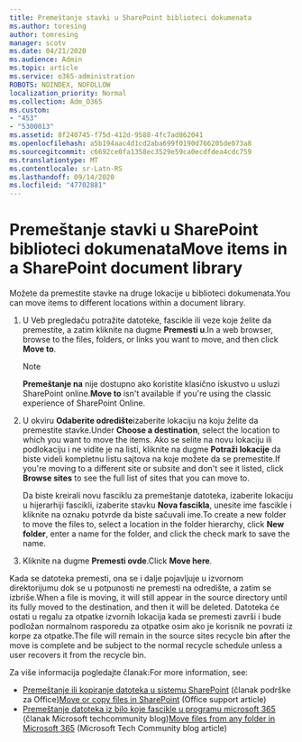 ```yaml
---
title: Premeštanje stavki u SharePoint biblioteci dokumenata
ms.author: toresing
author: tomresing
manager: scotv
ms.date: 04/21/2020
ms.audience: Admin
ms.topic: article
ms.service: o365-administration
ROBOTS: NOINDEX, NOFOLLOW
localization_priority: Normal
ms.collection: Adm_O365
ms.custom:
- "453"
- "5300013"
ms.assetid: 8f240745-f75d-412d-9588-4fc7ad862041
ms.openlocfilehash: a5b194aac4d1cd2aba699f0190d766205de073a8
ms.sourcegitcommit: c6692ce0fa1358ec3529e59ca0ecdfdea4cdc759
ms.translationtype: MT
ms.contentlocale: sr-Latn-RS
ms.lasthandoff: 09/14/2020
ms.locfileid: "47702881"
---
```

# <a name="move-items-in-a-sharepoint-document-library"></a><span data-ttu-id="1711a-102">Premeštanje stavki u SharePoint biblioteci dokumenata</span><span class="sxs-lookup"><span data-stu-id="1711a-102">Move items in a SharePoint document library</span></span>

<span data-ttu-id="1711a-103">Možete da premestite stavke na druge lokacije u biblioteci dokumenata.</span><span class="sxs-lookup"><span data-stu-id="1711a-103">You can move items to different locations within a document library.</span></span>
  
1. <span data-ttu-id="1711a-104">U Veb pregledaču potražite datoteke, fascikle ili veze koje želite da premestite, a zatim kliknite na dugme **Premesti u**.</span><span class="sxs-lookup"><span data-stu-id="1711a-104">In a web browser, browse to the files, folders, or links you want to move, and then click **Move to**.</span></span>

    > [!NOTE]
    > <span data-ttu-id="1711a-105">**Premeštanje na** nije dostupno ako koristite klasično iskustvo u usluzi SharePoint online.</span><span class="sxs-lookup"><span data-stu-id="1711a-105">**Move to** isn't available if you're using the classic experience of SharePoint Online.</span></span>
  
2. <span data-ttu-id="1711a-106">U okviru **Odaberite odredište**izaberite lokaciju na koju želite da premestite stavke.</span><span class="sxs-lookup"><span data-stu-id="1711a-106">Under **Choose a destination**, select the location to which you want to move the items.</span></span> <span data-ttu-id="1711a-107">Ako se selite na novu lokaciju ili podlokaciju i ne vidite je na listi, kliknite na dugme **Potraži lokacije** da biste videli kompletnu listu sajtova na koje možete da se premestite.</span><span class="sxs-lookup"><span data-stu-id="1711a-107">If you're moving to a different site or subsite and don't see it listed, click **Browse sites** to see the full list of sites that you can move to.</span></span>

    <span data-ttu-id="1711a-108">Da biste kreirali novu fasciklu za premeštanje datoteka, izaberite lokaciju u hijerarhiji fascikli, izaberite stavku **Nova fascikla**, unesite ime fascikle i kliknite na oznaku potvrde da biste sačuvali ime.</span><span class="sxs-lookup"><span data-stu-id="1711a-108">To create a new folder to move the files to, select a location in the folder hierarchy, click **New folder**, enter a name for the folder, and click the check mark to save the name.</span></span>

3. <span data-ttu-id="1711a-109">Kliknite na dugme **Premesti ovde**.</span><span class="sxs-lookup"><span data-stu-id="1711a-109">Click **Move here**.</span></span>

 <span data-ttu-id="1711a-110">Kada se datoteka premesti, ona se i dalje pojavljuje u izvornom direktorijumu dok se u potpunosti ne premesti na odredište, a zatim se izbriše.</span><span class="sxs-lookup"><span data-stu-id="1711a-110">When a file is moving, it will still appear in the source directory until its fully moved to the destination, and then it will be deleted.</span></span> <span data-ttu-id="1711a-111">Datoteka će ostati u regalu za otpatke izvornih lokacija kada se premesti završi i bude podložan normalnom rasporedu za otpatke osim ako je korisnik ne povrati iz korpe za otpatke.</span><span class="sxs-lookup"><span data-stu-id="1711a-111">The file will remain in the source sites recycle bin after the move is complete and be subject to the normal recycle schedule unless a user recovers it from the recycle bin.</span></span>

<span data-ttu-id="1711a-112">Za više informacija pogledajte članak:</span><span class="sxs-lookup"><span data-stu-id="1711a-112">For more information, see:</span></span>

 - <span data-ttu-id="1711a-113">[Premeštanje ili kopiranje datoteka u sistemu SharePoint](https://support.office.com/article/move-or-copy-files-in-sharepoint-00e2f483-4df3-46be-a861-1f5f0c1a87bc) (članak podrške za Office)</span><span class="sxs-lookup"><span data-stu-id="1711a-113">[Move or copy files in SharePoint](https://support.office.com/article/move-or-copy-files-in-sharepoint-00e2f483-4df3-46be-a861-1f5f0c1a87bc) (Office support article)</span></span>
 - <span data-ttu-id="1711a-114">[Premeštanje datoteka iz bilo koje fascikle u programu microsoft 365](https://techcommunity.microsoft.com/t5/Microsoft-SharePoint-Blog/Now-move-files-anywhere-in-Office-365-SharePoint-and-OneDrive/ba-p/146973) (članak Microsoft techcommunity blog)</span><span class="sxs-lookup"><span data-stu-id="1711a-114">[Move files from any folder in Microsoft 365](https://techcommunity.microsoft.com/t5/Microsoft-SharePoint-Blog/Now-move-files-anywhere-in-Office-365-SharePoint-and-OneDrive/ba-p/146973) (Microsoft Tech Community blog article)</span></span> 